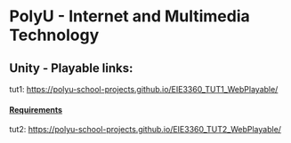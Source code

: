 # PolyU - Internet and Multimedia Technology

## Unity - Playable links:
tut1: 
https://polyu-school-projects.github.io/EIE3360_TUT1_WebPlayable/
#### <a href="github.com/PolyU-School-Projects/.github/blob/main/3360/tut1.pdf" target="_blank">Requirements</a>



tut2:
https://polyu-school-projects.github.io/EIE3360_TUT2_WebPlayable/
